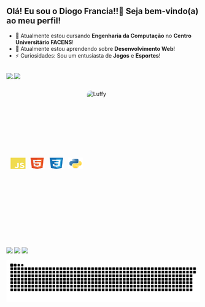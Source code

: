 ## Olá! Eu sou o Diogo Francia!!👋 Seja bem-vindo(a) ao meu perfil!

<!-- Site para encontrar os emojis: https://emojipedia.org/search?q=bag -->

- 🔭 Atualmente estou cursando **Engenharia da Computação** no **Centro Universitário FACENS**!
- 🌱 Atualmente estou aprendendo sobre **Desenvolvimento Web**!
- ⚡ Curiosidades: Sou um entusiasta de **Jogos** e **Esportes**!

##

<!-- Repositório GitStats: https://github.com/anuraghazra/github-readme-stats  -->

<a href="https://github.com/digofrancia/github-readme-stats">
  <img height=180 align="center" src="https://github-readme-stats.vercel.app/api?username=digofrancia&show_icons=true&theme=transparent" />
</a>
<a href="https://github.com/digofrancia/convoychat">
  <img height=180 align="center" src="https://github-readme-stats.vercel.app/api/top-langs?username=digofrancia&layout=compact&langs_count=8&card_width=320&theme=transparent" />
</a>

##

<!-- Site para encontrar os icons: https://devicon.dev  -->

<div style="display: flex; align-items: center; gap: 10px; flex-wrap: wrap;"><br>
  <img align="center" alt="Digo-Js" height="30" width="40" src="https://raw.githubusercontent.com/devicons/devicon/master/icons/javascript/javascript-plain.svg">
  <img align="center" alt="Digo-HTML" height="30" width="40" src="https://raw.githubusercontent.com/devicons/devicon/master/icons/html5/html5-original.svg">
  <img align="center" alt="Digo-CSS" height="30" width="40" src="https://raw.githubusercontent.com/devicons/devicon/master/icons/css3/css3-original.svg">
  <img align="center" alt="Digo-Python" height="30" width="40" src="https://raw.githubusercontent.com/devicons/devicon/master/icons/python/python-original.svg">
  <img align="right" alt="Luffy" height="380" style="border-radius: 10px;" src="https://private-user-images.githubusercontent.com/117660756/407963408-d8e803be-fad2-472b-84d5-069d86a736a6.gif?jwt=eyJhbGciOiJIUzI1NiIsInR5cCI6IkpXVCJ9.eyJpc3MiOiJnaXRodWIuY29tIiwiYXVkIjoicmF3LmdpdGh1YnVzZXJjb250ZW50LmNvbSIsImtleSI6ImtleTUiLCJleHAiOjE3MzgyMDAwMjksIm5iZiI6MTczODE5OTcyOSwicGF0aCI6Ii8xMTc2NjA3NTYvNDA3OTYzNDA4LWQ4ZTgwM2JlLWZhZDItNDcyYi04NGQ1LTA2OWQ4NmE3MzZhNi5naWY_WC1BbXotQWxnb3JpdGhtPUFXUzQtSE1BQy1TSEEyNTYmWC1BbXotQ3JlZGVudGlhbD1BS0lBVkNPRFlMU0E1M1BRSzRaQSUyRjIwMjUwMTMwJTJGdXMtZWFzdC0xJTJGczMlMkZhd3M0X3JlcXVlc3QmWC1BbXotRGF0ZT0yMDI1MDEzMFQwMTE1MjlaJlgtQW16LUV4cGlyZXM9MzAwJlgtQW16LVNpZ25hdHVyZT0yMzIxZmI4ODE3NjNhYTZiYWZmNGI0M2JhNmUwMjkzYWE3ZGM5YzdlNGQ1YzU2MjRhZjg0MGRiMmQxNmQxZTU1JlgtQW16LVNpZ25lZEhlYWRlcnM9aG9zdCJ9.ED5_a_PMJ1PJDpdSNbHr-UiQs7WnA1XIlVLYoRM2iQg">
</div>


</div>

##
 
<!-- Site para encontrar as badges: https://dev.to/envoy_/150-badges-for-github-pnk -->

<div> 
  <a href = "mailto:diogofrancia2@gmail.com"><img src="https://img.shields.io/badge/-Gmail-%23333?style=for-the-badge&logo=gmail&logoColor=white" target="_blank"></a>
  <a href="https://www.linkedin.com/in/diogo-francia/" target="_blank"><img src="https://img.shields.io/badge/-LinkedIn-%230077B5?style=for-the-badge&logo=linkedin&logoColor=white" target="_blank"></a> 
  <a href="https://wa.me/5511953438353" target="_blank"><img src="https://img.shields.io/badge/WhatsApp-25D366?style=for-the-badge&logo=whatsapp&logoColor=white" target="_blank"></a> 
  
</div>

![Snake animation](https://github.com/digofrancia/digofrancia/blob/output/github-contribution-grid-snake-dark.svg)
